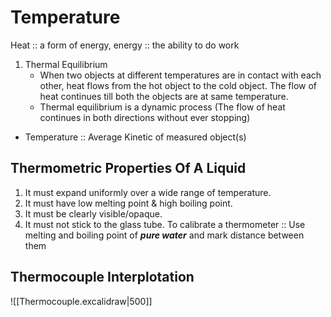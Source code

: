 # Temperature
Heat :: a form of energy, energy :: the ability to do work
1.  Thermal Equilibrium 
	- When two objects at different temperatures are in contact with each other, heat flows from the hot object to the cold object. The flow of heat continues till both the objects are at same temperature. 
	- Thermal equilibrium is a dynamic process (The flow of heat continues in both directions without ever stopping)
- Temperature :: Average Kinetic of measured object(s)
## Thermometric Properties Of A Liquid
1. It must expand uniformly over a wide range of temperature.
2. It must have low melting point & high boiling point.
3. It must be clearly visible/opaque.
4. It must not stick to the glass tube.
To calibrate a thermometer :: Use melting and boiling point of ***pure water*** and mark distance between them
## Thermocouple Interplotation
![[Thermocouple.excalidraw|500]]




